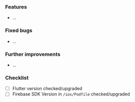 ### Features

- ...

### Fixed bugs

- ...

### Further improvements

- ...

### Checklist

- [ ] Flutter version checked/upgraded
- [ ] Firebase SDK Version in `/ios/Podfile` checked/upgraded
